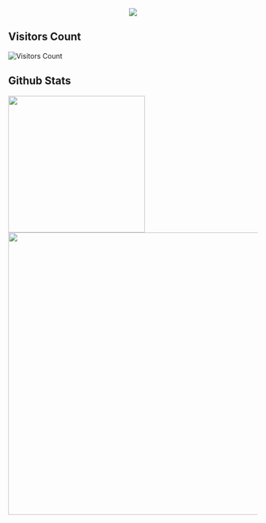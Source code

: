 <!-- ![](https://komarev.com/ghpvc/?username=MaSStiK) -->
<div align=center>
  <img src="https://readme-typing-svg.herokuapp.com/?center=true&vCenter=true&color=016EEA&width=800&lines=Welcome+to+my+profile.;Hope+you+enjoy+:)" />
</div>
          
## Visitors Count
![Visitors Count](https://profile-counter.glitch.me/MaSStiK/count.svg)

## Github Stats
<img width="276" src="https://raw.githubusercontent.com/MaSStiK/MaSStiK/master/profile-summary-card-output/github_dark/3-stats.svg"> <img width="570" src="https://raw.githubusercontent.com/MaSStiK/MaSStiK/master/profile-summary-card-output/github_dark/0-profile-details.svg">
